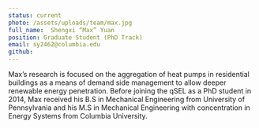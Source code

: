 ```yaml
---
status: current
photo: /assets/uploads/team/max.jpg
full_name:  Shengxi “Max” Yuan
position: Graduate Student (PhD Track)
email: sy2462@columbia.edu
github: 
---
```

Max’s research is focused on the aggregation of heat pumps in residential buildings as a means of demand side management to allow deeper renewable energy penetration.  Before joining the qSEL as a PhD student in 2014, Max received his B.S in Mechanical Engineering from University of Pennsylvania and his M.S in Mechanical Engineering with concentration in Energy Systems from Columbia University. 

